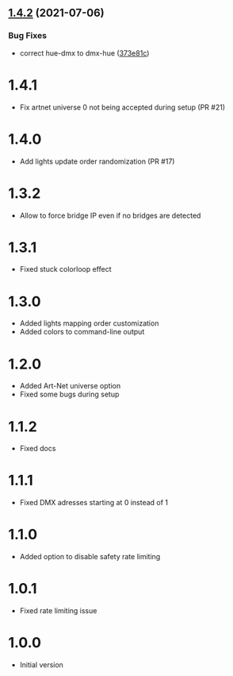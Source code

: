 ## [1.4.2](https://github.com/sinedied/dmx-hue/compare/1.4.1...1.4.2) (2021-07-06)


### Bug Fixes

* correct hue-dmx to dmx-hue ([373e81c](https://github.com/sinedied/dmx-hue/commit/373e81c8c9a02848acfe3b6069072fa788fd023a))

# 1.4.1
- Fix artnet universe 0 not being accepted during setup (PR #21)

# 1.4.0
- Add lights update order randomization (PR #17)

# 1.3.2
- Allow to force bridge IP even if no bridges are detected

# 1.3.1
- Fixed stuck colorloop effect

# 1.3.0
- Added lights mapping order customization
- Added colors to command-line output

# 1.2.0
- Added Art-Net universe option
- Fixed some bugs during setup

# 1.1.2
- Fixed docs

# 1.1.1
- Fixed DMX adresses starting at 0 instead of 1

# 1.1.0
- Added option to disable safety rate limiting

# 1.0.1
- Fixed rate limiting issue

# 1.0.0
- Initial version
